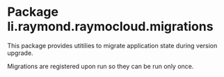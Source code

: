 # Package li.raymond.raymocloud.migrations

This package provides utitilies to migrate application state
during version upgrade.

Migrations are registered upon run so they can be run only once.
